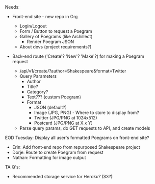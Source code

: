 Needs:

- Front-end site - new repo in Org
  - Login/Logout
  - Form / Button to request a Poegram
  - Gallery of Poegrams (like Archillect)
    - Render Poegram JSON
  - About devs (project requirements?)

- Back-end route ('Create'? 'New'? 'Make'?) for making a Poegram request
  - /api/v1/create/?author=Shakespeare&format=Twitter
  - Query Parameters
    - Author
    - Title?
    - Category?
    - Text??? (custom Poegram)
    - Format
      - JSON (default?)
      - Image (JPG, PNG) - Where to store to display from?
      - Twitter (JPG/PNG at 1024x512)
      - Postcard (JPG/PNG at X x Y)
  - Parse query params, do GET requests to API, and create models

EOD Tuesday: Display all user's formatted Poegrams on front-end site?
  - Erin: Add front-end repo from repurposed Shakespeare project
  - Dorje: Route to create Poegram from request
  - Nathan: Formatting for image output

TA Q's:
  - Recommended storage service for Heroku? (S3?)
